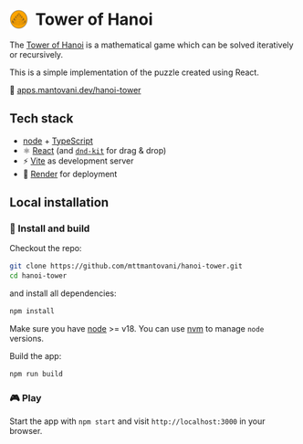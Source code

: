 <h1><div style="display:flex"><img src="public/favicon-32x32.png">&nbsp;&nbsp;Tower of Hanoi</h1><div>

The [Tower of Hanoi](https://en.wikipedia.org/wiki/Tower_of_Hanoi) is a mathematical game which can be solved iteratively or recursively.

This is a simple implementation of the puzzle created using React.

🔗 [apps.mantovani.dev/hanoi-tower](https://apps.mantovani.dev/hanoi-tower/)

## Tech stack

- [node](https://nodejs.org/) + [TypeScript](https://www.typescriptlang.org/)
- ⚛ [React](https://react.dev/) (and [`dnd-kit`](https://dndkit.com/) for drag & drop)
- ⚡️ [Vite](https://vitejs.dev/) as development server
- 🚀 [Render](https://render.com) for deployment

## Local installation

### 🔧 Install and build

Checkout the repo:

```bash
git clone https://github.com/mttmantovani/hanoi-tower.git
cd hanoi-tower
```

and install all dependencies:

```bash
npm install
```

Make sure you have [node](https://nodejs.org/) >= v18. You can use [nvm](https://github.com/nvm-sh/nvm#installing-and-updating) to manage `node` versions.

Build the app:

```bash
npm run build
```

### 🎮 Play

Start the app with `npm start` and visit `http://localhost:3000` in your browser.
